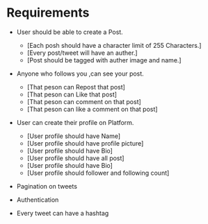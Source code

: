 # Requirements

- User should be able to create a Post.
    - [Each posh should have a character limit of 255 Characters.]
    - [Every post/tweet will have an auther.]
    - [Post should be tagged with auther image and name.]

- Anyone who follows you ,can see your post.
    - [That peson can Repost that post]    
    - [That peson can Like that post]    
    - [That peson can comment on that post]  
    - [That peson can like a comment on that post]  
  
- User can create their profile on Platform.
    - [User profile should have Name]
    - [User profile should have profile picture]
    - [User profile should have Bio]
    - [User profile should have all post]
    - [User profile should have Bio]
    - [User profile should follower and following count]

- Pagination on tweets
- Authentication
- Every tweet can have a hashtag

